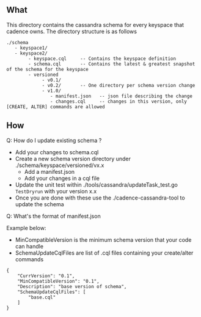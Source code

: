What
----
This directory contains the cassandra schema for every keyspace that cadence owns. The directory structure is as follows

```
./schema
   - keyspace1/
   - keyspace2/
        - keyspace.cql     -- Contains the keyspace definition
        - schema.cql       -- Contains the latest & greatest snapshot of the schema for the keyspace
        - versioned
             - v0.1/
             - v0.2/       -- One directory per schema version change
             - v1.0/
                - manifest.json   -- json file describing the change
                - changes.cql     -- changes in this version, only [CREATE, ALTER] commands are allowed
```

How
---

Q: How do I update existing schema ?
* Add your changes to schema.cql
* Create a new schema version directory under ./schema/keyspace/versioned/vx.x
  * Add a manifest.json
  * Add your changes in a cql file
* Update the unit test within ./tools/cassandra/updateTask_test.go `TestDryrun` with your version x.x
* Once you are done with these use the ./cadence-cassandra-tool to update the schema

Q: What's the format of manifest.json

Example below:
* MinCompatibleVersion is the minimum schema version that your code can handle
* SchemaUpdateCqlFiles are list of .cql files containing your create/alter commands


```
{
    "CurrVersion": "0.1",
    "MinCompatibleVersion": "0.1",
    "Description": "base version of schema",
    "SchemaUpdateCqlFiles": [
        "base.cql"
    ]
}
```